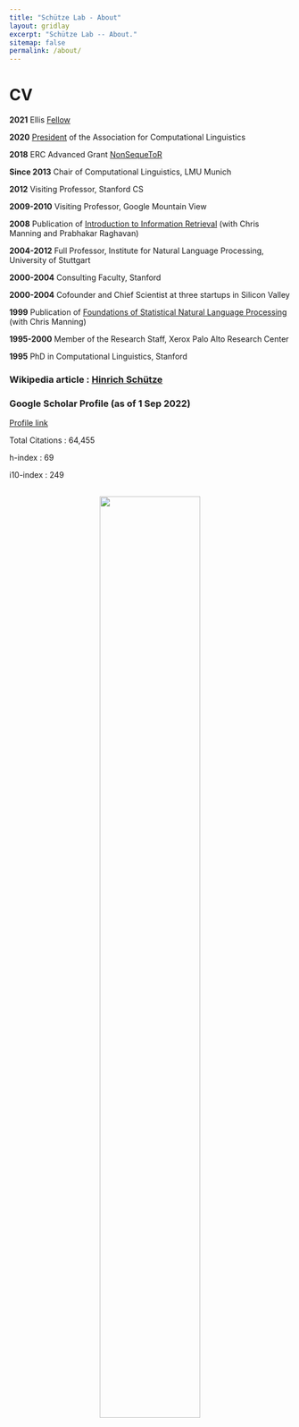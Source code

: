 ```yaml
---
title: "Schütze Lab - About"
layout: gridlay
excerpt: "Schütze Lab -- About."
sitemap: false
permalink: /about/
---
```


<!-- ![]({{ site.url }}{{ site.baseurl }}/images/teampic/schuetze_citations.jpg){: style="width: 80%; float: center; margin: 20px"} -->
# CV 

**2021**
Ellis [Fellow](https://ellis.eu/fellows)

**2020**
[President](https://www.aclweb.org/adminwiki/index.php?title=ACL_Officers#EXECUTIVE_COMMITTEE_2) of the Association for Computational Linguistics

**2018**
ERC Advanced Grant [NonSequeToR](https://cordis.europa.eu/project/id/740516)

**Since 2013**
Chair of Computational Linguistics, LMU Munich

**2012** Visiting Professor, Stanford CS

**2009-2010** Visiting Professor, Google Mountain View

**2008**
Publication of [Introduction to Information Retrieval](https://nlp.stanford.edu/IR-book/information-retrieval-book.html)
(with Chris Manning and Prabhakar Raghavan)

**2004-2012**
Full Professor, Institute for Natural Language Processing,
University of Stuttgart

**2000-2004**
Consulting Faculty, Stanford

**2000-2004**
Cofounder and Chief Scientist at three startups in Silicon Valley

**1999**
Publication of [Foundations of Statistical Natural Language Processing](https://nlp.stanford.edu/fsnlp/)
(with Chris Manning)

**1995-2000**
Member of the Research Staff,
Xerox Palo Alto Research Center

**1995** PhD in Computational Linguistics, Stanford

### Wikipedia article : [Hinrich Schütze](https://de.wikipedia.org/wiki/Hinrich_Sch%C3%BCtze)
### Google Scholar Profile (as of 1 Sep 2022)

[Profile link](https://scholar.google.com/citations?hl=en&user=qIL9dWUAAAAJ)

Total Citations : 64,455

h-index	        : 69	

i10-index       : 249

<figure align="center">
<img src="{{ site.url }}{{ site.baseurl }}/images/teampic/schuetze_citations_updated.jpg" width="65%" style="padding:16px">
</figure>
